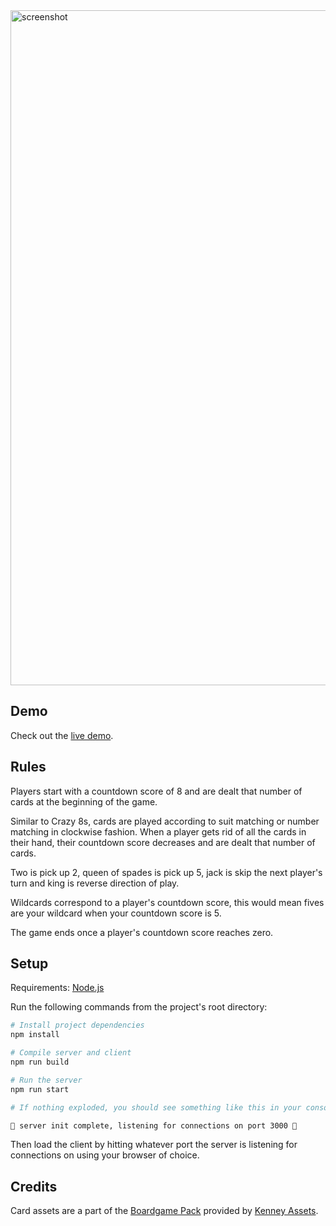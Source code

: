 <img width="1080" alt="screenshot" src="https://user-images.githubusercontent.com/5700335/82046493-57f3bf00-96f4-11ea-9b20-b7e5902b5d53.png">

## Demo

Check out the [live demo](https://crazy8smackdown.herokuapp.com/).

## Rules

Players start with a countdown score of 8 and are dealt that number of cards at the beginning of the game.

Similar to Crazy 8s, cards are played according to suit matching or number matching in clockwise fashion. When a player gets rid of all the cards in their hand, their countdown score decreases and are dealt that number of cards.

Two is pick up 2, queen of spades is pick up 5, jack is skip the next player's turn and king is reverse direction of play. 

Wildcards correspond to a player's countdown score, this would mean fives are your wildcard when your countdown score is 5.

The game ends once a player's countdown score reaches zero.

## Setup

Requirements: [Node.js](https://nodejs.org/)

Run the following commands from the project's root directory:

```bash
# Install project dependencies
npm install

# Compile server and client
npm run build

# Run the server
npm run start

# If nothing exploded, you should see something like this in your console:

🕺 server init complete, listening for connections on port 3000 🕺
```

Then load the client by hitting whatever port the server is listening for connections on using your browser of choice.

## Credits

Card assets are a part of the [Boardgame Pack](https://www.kenney.nl/assets/boardgame-pack) provided by [Kenney Assets](https://www.kenney.nl/).
